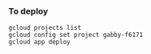 ### To deploy

```
gcloud projects list
gcloud config set project gabby-f6171
gcloud app deploy
```

